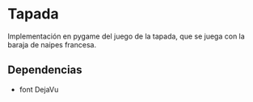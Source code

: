 # Tapada

Implementación en pygame del juego de la tapada, que se juega con la baraja
de naipes francesa.

## Dependencias

- font DejaVu